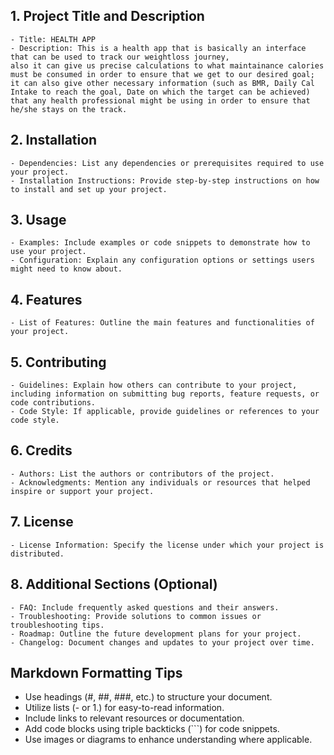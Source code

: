 ## 1. Project Title and Description
    - Title: HEALTH APP
    - Description: This is a health app that is basically an interface that can be used to track our weightloss journey, 
    also it can give us precise calculations to what maintainance calories must be consumed in order to ensure that we get to our desired goal; 
    it can also give other necessary information (such as BMR, Daily Cal Intake to reach the goal, Date on which the target can be achieved) 
    that any health professional might be using in order to ensure that he/she stays on the track.
## 2. Installation
    - Dependencies: List any dependencies or prerequisites required to use your project.
    - Installation Instructions: Provide step-by-step instructions on how to install and set up your project.
## 3. Usage
    - Examples: Include examples or code snippets to demonstrate how to use your project.
    - Configuration: Explain any configuration options or settings users might need to know about.
## 4. Features
    - List of Features: Outline the main features and functionalities of your project.
## 5. Contributing
    - Guidelines: Explain how others can contribute to your project, including information on submitting bug reports, feature requests, or code contributions.
    - Code Style: If applicable, provide guidelines or references to your code style.
## 6. Credits
    - Authors: List the authors or contributors of the project.
    - Acknowledgments: Mention any individuals or resources that helped inspire or support your project.
## 7. License
    - License Information: Specify the license under which your project is distributed.
## 8. Additional Sections (Optional)
    - FAQ: Include frequently asked questions and their answers.
    - Troubleshooting: Provide solutions to common issues or troubleshooting tips.
    - Roadmap: Outline the future development plans for your project.
    - Changelog: Document changes and updates to your project over time.

## Markdown Formatting Tips
  - Use headings (#, ##, ###, etc.) to structure your document.
  - Utilize lists (- or 1.) for easy-to-read information.
  - Include links to relevant resources or documentation.
  - Add code blocks using triple backticks (```) for code snippets.
  - Use images or diagrams to enhance understanding where applicable.
